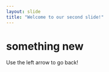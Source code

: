 ```yaml
---
layout: slide
title: "Welcome to our second slide!"
---
```

# something new
Use the left arrow to go back!
